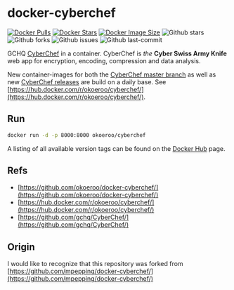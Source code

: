 # docker-cyberchef

[![Docker Pulls](https://badgen.net/docker/pulls/okoeroo/cyberchef?icon=docker&label=pulls)](https://hub.docker.com/r/trueosiris/godaddypy/)
[![Docker Stars](https://badgen.net/docker/stars/okoeroo/cyberchef?icon=docker&label=stars)](https://hub.docker.com/r/trueosiris/godaddypy/)
[![Docker Image Size](https://badgen.net/docker/size/okoeroo/cyberchef?icon=docker&label=image%20size)](https://hub.docker.com/r/trueosiris/godaddypy/)
![Github stars](https://badgen.net/github/stars/okoeroo/docker-cyberchef?icon=github&label=stars)
![Github forks](https://badgen.net/github/forks/okoeroo/docker-cyberchef?icon=github&label=forks)
![Github issues](https://img.shields.io/github/issues/okoeroo/docker-cyberchef)
![Github last-commit](https://img.shields.io/github/last-commit/okoeroo/docker-cyberchef)


GCHQ [CyberChef](https://github.com/gchq/CyberChef/) in a container. CyberChef is *the* **Cyber Swiss Army Knife** web app for encryption, encoding, compression and data analysis.

New container-images for both the [CyberChef master branch](https://github.com/gchq/CyberChef) as well as new [CyberChef releases](https://github.com/gchq/CyberChef/releases) are build on a daily base. See [https://hub.docker.com/r/okoeroo/cyberchef/](https://hub.docker.com/r/okoeroo/cyberchef/).

## Run

```bash
docker run -d -p 8000:8000 okoeroo/cyberchef
```

A listing of all available version tags can be found on the [Docker Hub](https://hub.docker.com/r/okoeroo/cyberchef/tags) page.

## Refs

* [https://github.com/okoeroo/docker-cyberchef/](https://github.com/okoeroo/docker-cyberchef/)
* [https://hub.docker.com/r/okoeroo/cyberchef/](https://hub.docker.com/r/okoeroo/cyberchef/)
* [https://github.com/gchq/CyberChef/](https://github.com/gchq/CyberChef/)


## Origin

I would like to recognize that this repository was forked from [https://github.com/mpepping/docker-cyberchef/](https://github.com/mpepping/docker-cyberchef/)
